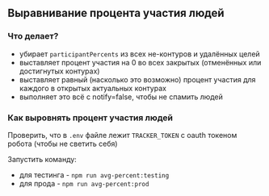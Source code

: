 ## Выравнивание процента участия людей

### Что делает?

- убирает `participantPercents` из всех не-контуров и удалённых целей
- выставляет процент участия на 0 во всех закрытых (отменённых или достигнутых контурах)
- выставляет равный (насколько это возможно) процент участия для каждого в открытых актуальных контурах
- выполняет это всё с notify=false, чтобы не спамить людей

### Как выровнять процент участия людей

Проверить, что в `.env` файле лежит `TRACKER_TOKEN` с oauth токеном робота (чтобы не светить себя)

Запустить команду:
- для тестинга - `npm run avg-percent:testing`
- для прода - `npm run avg-percent:prod`